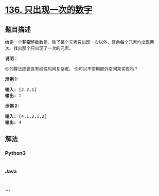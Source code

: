 # [136. 只出现一次的数字](https://leetcode-cn.com/problems/single-number)

## 题目描述
<!-- 这里写题目描述 -->
<p>给定一个<strong>非空</strong>整数数组，除了某个元素只出现一次以外，其余每个元素均出现两次。找出那个只出现了一次的元素。</p>

<p><strong>说明：</strong></p>

<p>你的算法应该具有线性时间复杂度。 你可以不使用额外空间来实现吗？</p>

<p><strong>示例 1:</strong></p>

<pre><strong>输入:</strong> [2,2,1]
<strong>输出:</strong> 1
</pre>

<p><strong>示例&nbsp;2:</strong></p>

<pre><strong>输入:</strong> [4,1,2,1,2]
<strong>输出:</strong> 4</pre>



## 解法
<!-- 这里可写通用的实现逻辑 -->


<!-- tabs:start -->

### **Python3**
<!-- 这里可写当前语言的特殊实现逻辑 -->

```python

```

### **Java**
<!-- 这里可写当前语言的特殊实现逻辑 -->

```java

```

### **...**
```

```

<!-- tabs:end -->